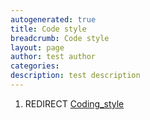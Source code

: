 ```yaml
---
autogenerated: true
title: Code style
breadcrumb: Code style
layout: page
author: test author
categories: 
description: test description
---
```


1.  REDIRECT [Coding\_style](Coding_style "wikilink")
